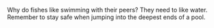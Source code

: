 Why do fishes like swimming with their peers? They need to like water. Remember to stay safe when jumping into the deepest ends of a pool.